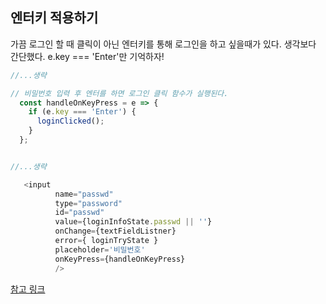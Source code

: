 ## 엔터키 적용하기

가끔 로그인 할 때 클릭이 아닌 엔터키를 통해 로그인을 하고 싶을때가 있다. 생각보다 간단했다.
e.key === 'Enter'만 기억하자! 


```js
//...생략

// 비밀번호 입력 후 엔터를 하면 로그인 클릭 함수가 실행된다.
  const handleOnKeyPress = e => {
    if (e.key === 'Enter') {
      loginClicked(); 
    }
  };


//...생략

   <input 
          name="passwd"
          type="password"
          id="passwd" 
          value={loginInfoState.passwd || ''}
          onChange={textFieldListner}
          error={ loginTryState }
          placeholder='비밀번호'
          onKeyPress={handleOnKeyPress}
          />
 ```

[참고 링크](https://sunnyfterrain.github.io/devlog/tips-react-event.html)
